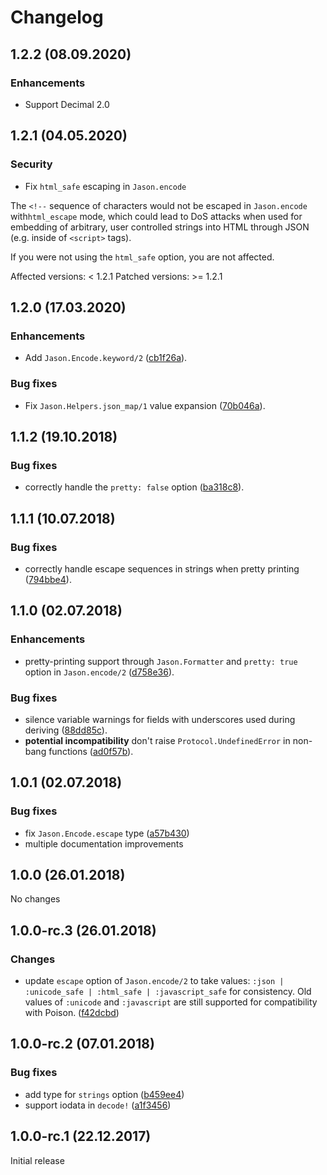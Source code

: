 # Changelog

## 1.2.2 (08.09.2020)

### Enhancements

* Support Decimal 2.0

## 1.2.1 (04.05.2020)

### Security

* Fix `html_safe` escaping in `Jason.encode`

The `<!--` sequence of characters would not be escaped in `Jason.encode`
with`html_escape` mode, which could lead to DoS attacks when used for
embedding of arbitrary, user controlled strings into HTML through JSON
(e.g. inside of `<script>` tags).

If you were not using the `html_safe` option, you are not affected.

Affected versions: < 1.2.1
Patched versions: >= 1.2.1

## 1.2.0 (17.03.2020)

### Enhancements

* Add `Jason.Encode.keyword/2`
  ([cb1f26a](https://github.com/michalmuskala/jason/commit/cb1f26a)).

### Bug fixes

* Fix `Jason.Helpers.json_map/1` value expansion
  ([70b046a](https://github.com/michalmuskala/jason/commit/70b046a)).

## 1.1.2 (19.10.2018)

### Bug fixes

* correctly handle the `pretty: false` option
  ([ba318c8](https://github.com/michalmuskala/jason/commit/ba318c8)).

## 1.1.1 (10.07.2018)

### Bug fixes

* correctly handle escape sequences in strings when pretty printing
  ([794bbe4](https://github.com/michalmuskala/jason/commit/794bbe4)).

## 1.1.0 (02.07.2018)

### Enhancements

* pretty-printing support through `Jason.Formatter` and `pretty: true` option
  in `Jason.encode/2` ([d758e36](https://github.com/michalmuskala/jason/commit/d758e36)).

### Bug fixes

* silence variable warnings for fields with underscores used during deriving
  ([88dd85c](https://github.com/michalmuskala/jason/commit/88dd85c)).
* **potential incompatibility** don't raise `Protocol.UndefinedError` in non-bang functions
  ([ad0f57b](https://github.com/michalmuskala/jason/commit/ad0f57b)).

## 1.0.1 (02.07.2018)

### Bug fixes

* fix `Jason.Encode.escape` type ([a57b430](https://github.com/michalmuskala/jason/commit/a57b430))
* multiple documentation improvements

## 1.0.0 (26.01.2018)

No changes

## 1.0.0-rc.3 (26.01.2018)

### Changes

* update `escape` option of `Jason.encode/2` to take values:
  `:json | :unicode_safe | :html_safe | :javascript_safe` for consistency. Old values of
  `:unicode` and `:javascript` are still supported for compatibility with Poison.
  ([f42dcbd](https://github.com/michalmuskala/jason/commit/f42dcbd))

## 1.0.0-rc.2 (07.01.2018)

### Bug fixes

* add type for `strings` option ([b459ee4](https://github.com/michalmuskala/jason/commit/b459ee4))
* support iodata in `decode!` ([a1f3456](https://github.com/michalmuskala/jason/commit/a1f3456))

## 1.0.0-rc.1 (22.12.2017)

Initial release
